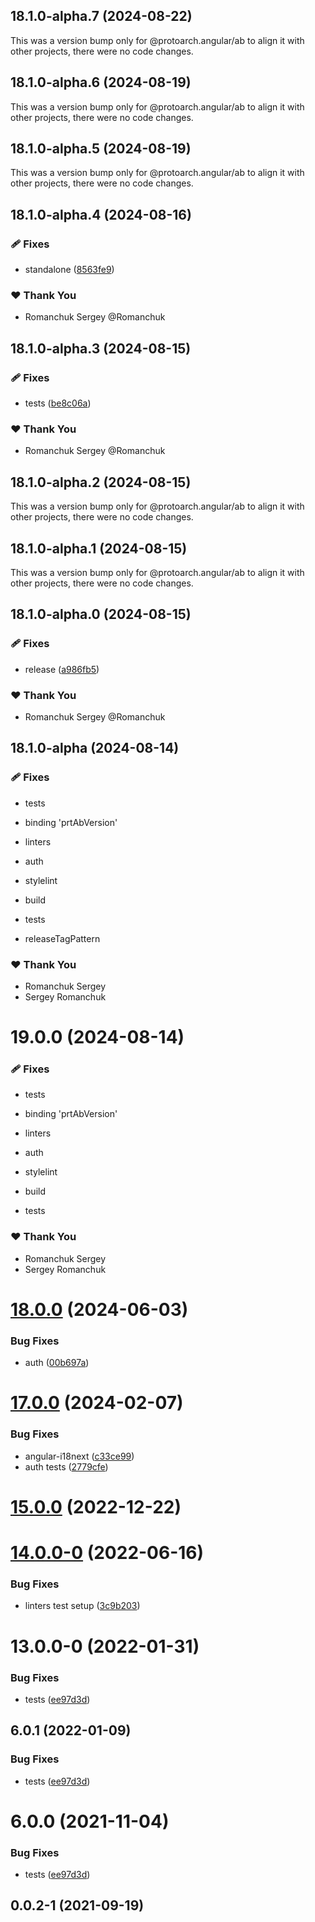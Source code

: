 ## 18.1.0-alpha.7 (2024-08-22)

This was a version bump only for @protoarch.angular/ab to align it with other projects, there were no code changes.

## 18.1.0-alpha.6 (2024-08-19)

This was a version bump only for @protoarch.angular/ab to align it with other projects, there were no code changes.

## 18.1.0-alpha.5 (2024-08-19)

This was a version bump only for @protoarch.angular/ab to align it with other projects, there were no code changes.

## 18.1.0-alpha.4 (2024-08-16)

### 🩹 Fixes

-   standalone ([8563fe9](https://github.com/protoarch/angular/commit/8563fe9))

### ❤️ Thank You

-   Romanchuk Sergey @Romanchuk

## 18.1.0-alpha.3 (2024-08-15)

### 🩹 Fixes

-   tests ([be8c06a](https://github.com/protoarch/angular/commit/be8c06a))

### ❤️ Thank You

-   Romanchuk Sergey @Romanchuk

## 18.1.0-alpha.2 (2024-08-15)

This was a version bump only for @protoarch.angular/ab to align it with other projects, there were no code changes.

## 18.1.0-alpha.1 (2024-08-15)

This was a version bump only for @protoarch.angular/ab to align it with other projects, there were no code changes.

## 18.1.0-alpha.0 (2024-08-15)

### 🩹 Fixes

-   release ([a986fb5](https://github.com/protoarch/angular/commit/a986fb5))

### ❤️ Thank You

-   Romanchuk Sergey @Romanchuk

## 18.1.0-alpha (2024-08-14)

### 🩹 Fixes

-   tests

-   binding 'prtAbVersion'

-   linters

-   auth

-   stylelint

-   build

-   tests

-   releaseTagPattern

### ❤️ Thank You

-   Romanchuk Sergey
-   Sergey Romanchuk

# 19.0.0 (2024-08-14)

### 🩹 Fixes

-   tests

-   binding 'prtAbVersion'

-   linters

-   auth

-   stylelint

-   build

-   tests

### ❤️ Thank You

-   Romanchuk Sergey
-   Sergey Romanchuk

# [18.0.0](https://github.com/protoarch/angular/compare/v18.0.0-1...v18.0.0) (2024-06-03)

### Bug Fixes

-   auth ([00b697a](https://github.com/protoarch/angular/commit/00b697a971fe58089e5e48abb61300debc6eec2c))

# [17.0.0](https://github.com/protoarch/angular/compare/v14.1.2...v17.0.0) (2024-02-07)

### Bug Fixes

-   angular-i18next ([c33ce99](https://github.com/protoarch/angular/commit/c33ce996ae42b4f495ad7b6eafeb45a78760393a))
-   auth tests ([2779cfe](https://github.com/protoarch/angular/commit/2779cfeb8a7eb859fb5f8e9f2d165603fa225df2))

# [15.0.0](https://github.com/protoarch/angular/compare/v14.1.2...v15.0.0) (2022-12-22)

# [14.0.0-0](https://github.com/protoarch/angular/compare/v13.1.0...v14.0.0-0) (2022-06-16)

### Bug Fixes

-   linters test setup ([3c9b203](https://github.com/protoarch/angular/commit/3c9b203cb21b9be569eb3f546190dfcfa6102214))

# 13.0.0-0 (2022-01-31)

### Bug Fixes

-   tests ([ee97d3d](https://github.com/protoarch/angular/commit/ee97d3d9ea52efff2488d797e26b915b0e71a39a))

## 6.0.1 (2022-01-09)

### Bug Fixes

-   tests ([ee97d3d](https://github.com/protoarch/angular/commit/ee97d3d9ea52efff2488d797e26b915b0e71a39a))

# 6.0.0 (2021-11-04)

### Bug Fixes

-   tests ([ee97d3d](https://github.com/protoarch/angular/commit/ee97d3d9ea52efff2488d797e26b915b0e71a39a))

## 0.0.2-1 (2021-09-19)

